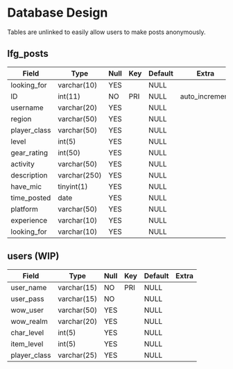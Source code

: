 # Database Design
Tables are unlinked to easily allow users to make posts anonymously.

## lfg_posts
| Field       | Type         | Null | Key | Default | Extra          |
|---|---|---|---|---|---|
|looking_for  | varchar(10)  | YES  |     | NULL    | |
|ID           | int(11)      | NO   | PRI | NULL    | auto_increment |
|username     | varchar(20)  | YES  |     | NULL    | |
|region       | varchar(50)  | YES  |     | NULL    | |
|player_class | varchar(50)  | YES  |     | NULL    | |
|level        | int(5)       | YES  |     | NULL    | |
|gear_rating  | int(50)      | YES  |     | NULL    | |
|activity     | varchar(50)  | YES  |     | NULL    | |
|description  | varchar(250) | YES  |     | NULL    | |
|have_mic     | tinyint(1)   | YES  |     | NULL    | |
|time_posted  | date         | YES  |     | NULL    | |
|platform     | varchar(50)  | YES  |     | NULL    | |
|experience   | varchar(10)  | YES  |     | NULL    | |
|looking_for  | varchar(10)  | YES  |     | NULL    | |

## users (WIP)
| Field        | Type        | Null | Key | Default | Extra |
|---|---|---|---|---|---|
| user_name    | varchar(15) | NO   | PRI | NULL    |       |
| user_pass    | varchar(15) | NO   |     | NULL    |       |
| wow_user     | varchar(50) | YES  |     | NULL    |       |
| wow_realm    | varchar(20) | YES  |     | NULL    |       |
| char_level   | int(5)      | YES  |     | NULL    |       |
| item_level   | int(5)      | YES  |     | NULL    |       |
| player_class | varchar(25)      | YES  |     | NULL    |       |


